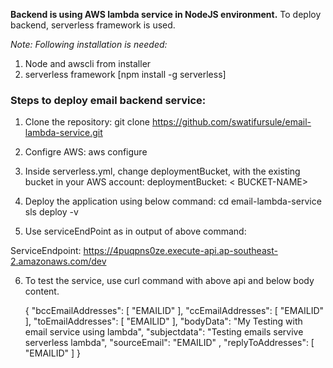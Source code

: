 <b>Backend is using AWS lambda service in NodeJS environment.</b>
To deploy backend, serverless framework is used.

<i>Note: Following installation is needed:</i>
1. Node and awscli from installer
2. serverless framework [npm install -g serverless]

<h3>Steps to deploy email backend service:</h3>

1. Clone the repository:
git clone https://github.com/swatifursule/email-lambda-service.git

2. Configre AWS:
aws configure

3. Inside serverless.yml, change deploymentBucket, with the existing bucket in your AWS account:
  deploymentBucket: < BUCKET-NAME>

4. Deploy the application using below command: 
cd email-lambda-service
sls deploy -v

5. Use serviceEndPoint as in output of above command: 

  ServiceEndpoint: https://4puqpns0ze.execute-api.ap-southeast-2.amazonaws.com/dev

6. To test the service, use curl command with above api and below body content.

      {
      "bccEmailAddresses": [
                          "EMAILID"
      ],
      "ccEmailAddresses": [
                          "EMAILID"
      ],
      "toEmailAddresses": [
                          "EMAILID"
      ],
      "bodyData": "My Testing with email service using lambda",
      "subjectdata": "Testing emails servive serverless lambda",
      "sourceEmail": "EMAILID"
      ,
      "replyToAddresses": [
                          "EMAILID"
      ]
      }

